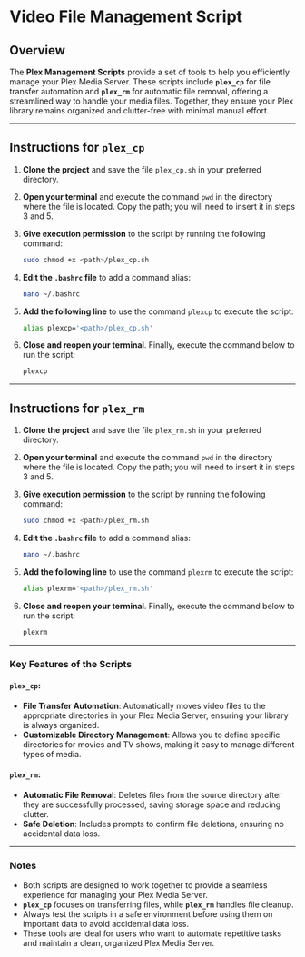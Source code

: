 # Video File Management Script

## Overview

The **Plex Management Scripts** provide a set of tools to help you efficiently manage your Plex Media Server. These scripts include **`plex_cp`** for file transfer automation and **`plex_rm`** for automatic file removal, offering a streamlined way to handle your media files. Together, they ensure your Plex library remains organized and clutter-free with minimal manual effort.

---

## Instructions for `plex_cp`

1. **Clone the project** and save the file `plex_cp.sh` in your preferred directory.

2. **Open your terminal** and execute the command `pwd` in the directory where the file is located. Copy the path; you will need to insert it in steps 3 and 5.

3. **Give execution permission** to the script by running the following command:
   ```bash
   sudo chmod +x <path>/plex_cp.sh
   ```

4. **Edit the `.bashrc` file** to add a command alias:
   ```bash
   nano ~/.bashrc
   ```

5. **Add the following line** to use the command `plexcp` to execute the script:
   ```bash
   alias plexcp='<path>/plex_cp.sh'
   ```

6. **Close and reopen your terminal**. Finally, execute the command below to run the script:
   ```bash
   plexcp
   ```

---

## Instructions for `plex_rm`

1. **Clone the project** and save the file `plex_rm.sh` in your preferred directory.

2. **Open your terminal** and execute the command `pwd` in the directory where the file is located. Copy the path; you will need to insert it in steps 3 and 5.

3. **Give execution permission** to the script by running the following command:
   ```bash
   sudo chmod +x <path>/plex_rm.sh
   ```

4. **Edit the `.bashrc` file** to add a command alias:
   ```bash
   nano ~/.bashrc
   ```

5. **Add the following line** to use the command `plexrm` to execute the script:
   ```bash
   alias plexrm='<path>/plex_rm.sh'
   ```

6. **Close and reopen your terminal**. Finally, execute the command below to run the script:
   ```bash
   plexrm
   ```

---

### Key Features of the Scripts

#### `plex_cp`:
- **File Transfer Automation**: Automatically moves video files to the appropriate directories in your Plex Media Server, ensuring your library is always organized.
- **Customizable Directory Management**: Allows you to define specific directories for movies and TV shows, making it easy to manage different types of media.

#### `plex_rm`:
- **Automatic File Removal**: Deletes files from the source directory after they are successfully processed, saving storage space and reducing clutter.
- **Safe Deletion**: Includes prompts to confirm file deletions, ensuring no accidental data loss.

---

### Notes

- Both scripts are designed to work together to provide a seamless experience for managing your Plex Media Server.
- **`plex_cp`** focuses on transferring files, while **`plex_rm`** handles file cleanup.
- Always test the scripts in a safe environment before using them on important data to avoid accidental data loss.
- These tools are ideal for users who want to automate repetitive tasks and maintain a clean, organized Plex Media Server.
